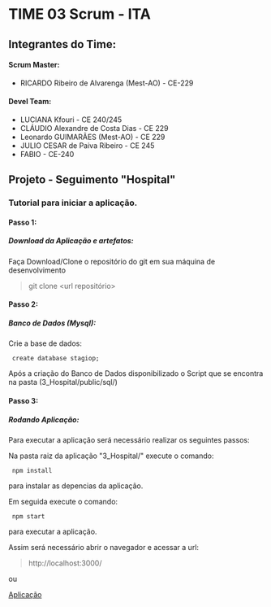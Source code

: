 # TIME 03 Scrum -  ITA

## Integrantes do Time: 

####  Scrum Master:

* RICARDO Ribeiro de Alvarenga (Mest-AO) - CE-229

####  Devel Team:

* LUCIANA Kfouri - CE 240/245 
* CLÁUDIO Alexandre de Costa Dias - CE 229
* Leonardo GUIMARÃES (Mest-AO) - CE 229
* JULIO CESAR de Paiva Ribeiro  - CE 245 
* FABIO - CE-240



## Projeto -  Seguimento "Hospital"


### Tutorial para iniciar a aplicação.

#### Passo 1:

##### Download da Aplicação e artefatos:

Faça Download/Clone o repositório do git em sua máquina de desenvolvimento
> git clone <url repositório>


#### Passo 2:

#####  Banco de Dados (Mysql):

Crie a base de dados:
```
 create database stagiop;
```
Após a criação do Banco de Dados disponibilizado o Script que se encontra na pasta (3_Hospital/public/sql/)


#### Passo 3:

#####  Rodando Aplicação:

Para executar a aplicação será necessário realizar os seguintes passos:

Na pasta raiz da aplicação "3_Hospital/"
execute o comando:
```
 npm install 
```
para instalar as depencias da aplicação.


Em seguida execute o comando: 
```
 npm start
```
para executar a aplicação.

Assim será necessário abrir o navegador e acessar a url:
> http://localhost:3000/

ou 

[Aplicação](http://localhost:3000/)




